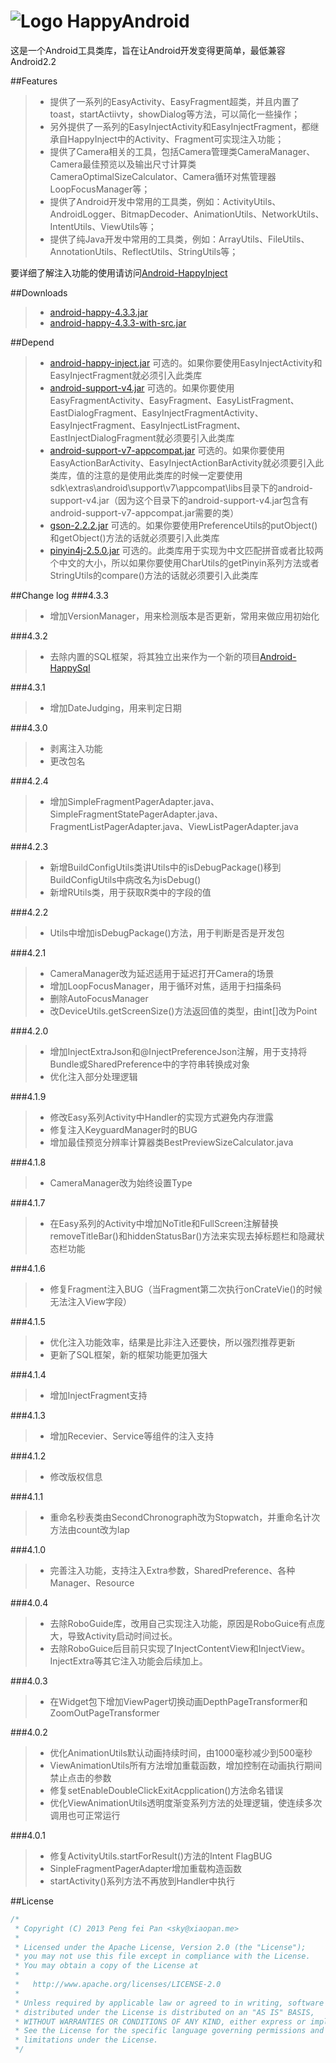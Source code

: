 # ![Logo](https://github.com/xiaopansky/HappyAndroid/raw/master/res/drawable-mdpi/ic_launcher.png) HappyAndroid

这是一个Android工具类库，旨在让Android开发变得更简单，最低兼容Android2.2

##Features
>* 提供了一系列的EasyActivity、EasyFragment超类，并且内置了toast，startActiivty，showDialog等方法，可以简化一些操作；
>* 另外提供了一系列的EasyInjectActivity和EasyInjectFragment，都继承自HappyInject中的Activity、Fragment可实现注入功能；
>* 提供了Camera相关的工具，包括Camera管理类CameraManager、Camera最佳预览以及输出尺寸计算类CameraOptimalSizeCalculator、Camera循环对焦管理器LoopFocusManager等；
>* 提供了Android开发中常用的工具类，例如：ActivityUtils、AndroidLogger、BitmapDecoder、AnimationUtils、NetworkUtils、IntentUtils、ViewUtils等；
>* 提供了纯Java开发中常用的工具类，例如：ArrayUtils、FileUtils、AnnotationUtils、ReflectUtils、StringUtils等；

要详细了解注入功能的使用请访问[Android-HappyInject](https://github.com/xiaopansky/Android-HappyInject)

##Downloads
>* [android-happy-4.3.3.jar](https://github.com/xiaopansky/HappyAndroid/raw/master/releases/android-happy-4.3.3.jar)
>* [android-happy-4.3.3-with-src.jar](https://github.com/xiaopansky/HappyAndroid/raw/master/releases/android-happy-4.3.3-with-src.jar)

##Depend
>* [android-happy-inject.jar](https://github.com/xiaopansky/Android-HappyInject) 可选的。如果你要使用EasyInjectActivity和EasyInjectFragment就必须引入此类库
>* [android-support-v4.jar](https://github.com/xiaopansky/HappyAndroid/raw/master/libs/android-support-v4.jar) 可选的。如果你要使用EasyFragmentActivity、EasyFragment、EasyListFragment、EastDialogFragment、EasyInjectFragmentActivity、EasyInjectFragment、EasyInjectListFragment、EastInjectDialogFragment就必须要引入此类库
>* [android-support-v7-appcompat.jar](https://github.com/xiaopansky/HappyAndroid/raw/master/libs/android-support-v7-appcompat.jar)
可选的。如果你要使用EasyActionBarActivity、EasyInjectActionBarActivity就必须要引入此类库，值的注意的是使用此类库的时候一定要使用sdk\extras\android\support\v7\appcompat\libs目录下的android-support-v4.jar（因为这个目录下的android-support-v4.jar包含有android-support-v7-appcompat.jar需要的类）
>* [gson-2.2.2.jar](https://github.com/xiaopansky/HappyAndroid/raw/master/libs/gson-2.2.2.jar) 可选的。如果你要使用PreferenceUtils的putObject()和getObject()方法的话就必须要引入此类库
>* [pinyin4j-2.5.0.jar](https://github.com/xiaopansky/HappyAndroid/raw/master/libs/pinyin4j-2.5.0.jar) 可选的。此类库用于实现为中文匹配拼音或者比较两个中文的大小，所以如果你要使用CharUtils的getPinyin系列方法或者StringUtils的compare()方法的话就必须要引入此类库

##Change log
###4.3.3
>* 增加VersionManager，用来检测版本是否更新，常用来做应用初始化

###4.3.2
>* 去除内置的SQL框架，将其独立出来作为一个新的项目[Android-HappySql](https://github.com/xiaopansky/Android-HappySql)

###4.3.1
>* 增加DateJudging，用来判定日期

###4.3.0
>* 剥离注入功能
>* 更改包名

###4.2.4
>* 增加SimpleFragmentPagerAdapter.java、SimpleFragmentStatePagerAdapter.java、FragmentListPagerAdapter.java、ViewListPagerAdapter.java

###4.2.3
>* 新增BuildConfigUtils类讲Utils中的isDebugPackage()移到BuildConfigUtils中病改名为isDebug()
>* 新增RUtils类，用于获取R类中的字段的值

###4.2.2
>* Utils中增加isDebugPackage()方法，用于判断是否是开发包

###4.2.1
>* CameraManager改为延迟适用于延迟打开Camera的场景
>* 增加LoopFocusManager，用于循环对焦，适用于扫描条码
>* 删除AutoFocusManager
>* 改DeviceUtils.getScreenSize()方法返回值的类型，由int[]改为Point

###4.2.0
>* 增加InjectExtraJson和@InjectPreferenceJson注解，用于支持将Bundle或SharedPreference中的字符串转换成对象
>* 优化注入部分处理逻辑

###4.1.9
>* 修改Easy系列Activity中Handler的实现方式避免内存泄露
>* 修复注入KeyguardManager时的BUG
>* 增加最佳预览分辨率计算器类BestPreviewSizeCalculator.java

###4.1.8
>* CameraManager改为始终设置Type

###4.1.7
>* 在Easy系列的Activity中增加NoTitle和FullScreen注解替换removeTitleBar()和hiddenStatusBar()方法来实现去掉标题栏和隐藏状态栏功能

###4.1.6
>* 修复Fragment注入BUG（当Fragment第二次执行onCrateVie()的时候无法注入View字段）

###4.1.5
>* 优化注入功能效率，结果是比非注入还要快，所以强烈推荐更新
>* 更新了SQL框架，新的框架功能更加强大

###4.1.4
>* 增加InjectFragment支持

###4.1.3
>* 增加Recevier、Service等组件的注入支持

###4.1.2
>* 修改版权信息

###4.1.1
>* 重命名秒表类由SecondChronograph改为Stopwatch，并重命名计次方法由count改为lap

###4.1.0
>* 完善注入功能，支持注入Extra参数，SharedPreference、各种Manager、Resource

###4.0.4
>* 去除RoboGuide库，改用自己实现注入功能，原因是RoboGuice有点庞大，导致Activity启动时间过长。
>* 去除RoboGuice后目前只实现了InjectContentView和InjectView。InjectExtra等其它注入功能会后续加上。

###4.0.3
>* 在Widget包下增加ViewPager切换动画DepthPageTransformer和ZoomOutPageTransformer

###4.0.2
>* 优化AnimationUtils默认动画持续时间，由1000毫秒减少到500毫秒
>* ViewAnimationUtils所有方法增加重载函数，增加控制在动画执行期间禁止点击的参数
>* 修复setEnableDoubleClickExitAcpplication()方法命名错误
>* 优化ViewAnimationUtils透明度渐变系列方法的处理逻辑，使连续多次调用也可正常运行

###4.0.1
>* 修复ActivityUtils.startForResult()方法的Intent FlagBUG
>* SinpleFragmentPagerAdapter增加重载构造函数
>* startActivity()系列方法不再放到Handler中执行

##License
```java
/*
 * Copyright (C) 2013 Peng fei Pan <sky@xiaopan.me>
 * 
 * Licensed under the Apache License, Version 2.0 (the "License");
 * you may not use this file except in compliance with the License.
 * You may obtain a copy of the License at
 * 
 *   http://www.apache.org/licenses/LICENSE-2.0
 * 
 * Unless required by applicable law or agreed to in writing, software
 * distributed under the License is distributed on an "AS IS" BASIS,
 * WITHOUT WARRANTIES OR CONDITIONS OF ANY KIND, either express or implied.
 * See the License for the specific language governing permissions and
 * limitations under the License.
 */
```